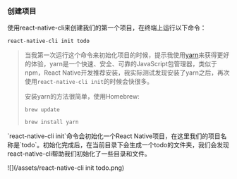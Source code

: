 ### 创建项目

使用react-native-cli来创建我们的第一个项目，在终端上运行以下命令：

```
react-native-cli init todo
```

> 当我第一次运行这个命令来初始化项目的时候，提示我使用[yarn](https://yarnpkg.com/)来获得更好的体验，yarn是一个快速、安全、可靠的JavaScript包管理器，类似于npm，React Native开发推荐安装，我实际测试发现安装了yarn之后，再次使用`react-native-cli init`的时候会快很多。
>
> 安装yarn的方法很简单，使用Homebrew:
>
> `brew update`
>
> `brew install yarn`

\`react-native-cli init\`命令会初始化一个React Native项目，在这里我们的项目名称是\`todo\`。初始化完成后，在当前目录下会生成一个todo的文件夹，我们会发现react-native-cli帮助我们初始化了一些目录和文件。

![](/assets/react-native-cli init todo.png)

### 



